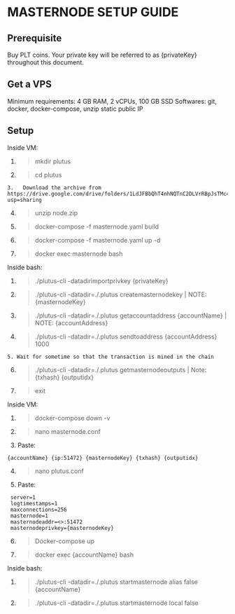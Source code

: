 MASTERNODE SETUP GUIDE
========================

Prerequisite
---------------------
Buy PLT coins.
Your private key will be referred to as {privateKey} throughout this document. 

Get a VPS
---------------------
Minimum requirements: 4 GB RAM, 2 vCPUs, 100 GB SSD
Softwares: git, docker, docker-compose, unzip
static public IP

Setup
----------------------

Inside VM:
1. > mkdir plutus
2. > cd plutus
```
3.   Download the archive from https://drive.google.com/drive/folders/1LdJFBbQhT4nhNQTnC2DLVrRBpJsTMc4u?usp=sharing
```
4. > unzip node.zip
5. > docker-compose -f masternode.yaml build
6. > docker-compose -f masternode.yaml up -d
7. > docker exec masternode bash

Inside bash:
1. > ./plutus-cli -datadirimportprivkey {privateKey}
2. > ./plutus-cli -datadir=./.plutus createmasternodekey | NOTE: {masternodeKey}
3. > ./plutus-cli -datadir=./.plutus getaccountaddress {accountName} | NOTE: {accountAddress}
4. > ./plutus-cli -datadir=./.plutus sendtoaddress {accountAddress} 1000
```
5. Wait for sometime so that the transaction is mined in the chain
```
6. > ./plutus-cli -datadir=./.plutus getmasternodeoutputs | Note: {txhash} {outputidx}
7. > exit

Inside VM:
1. > docker-compose down -v
2. > nano masternode.conf
3. Paste:
```
{accountName} {ip:51472} {masternodeKey} {txhash} {outputidx}
```
4. > nano plutus.conf
5. Paste:
```
 server=1
 logtimestamps=1
 maxconnections=256
 masternode=1
 masternodeaddr=<>:51472
 masternodeprivkey={masternodeKey}
 ```
6. > Docker-compose up
7. > docker exec {accountName} bash

Inside bash:
1. > ./plutus-cli -datadir=./.plutus startmasternode alias false {accountName}
2. > ./plutus-cli -datadir=./.plutus startmasternode local false
